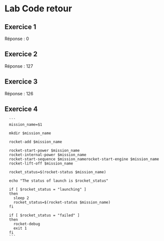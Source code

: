 # Lab Code retour

## Exercice 1

Réponse : 0

## Exercice 2

Réponse : 127

## Exercice 3

Réponse : 126
	  
## Exercice 4

      ```
      mission_name=$1

      mkdir $mission_name
      
      rocket-add $mission_name
      
      rocket-start-power $mission_name
      rocket-internal-power $mission_name
      rocket-start-sequence $mission_namerocket-start-engine $mission_name
      rocket-lift-off $mission_name
      
      rocket_status=$(rocket-status $mission_name)
      
      echo "The status of launch is $rocket_status"
      
      if [ $rocket_status = "launching" ]
      then
        sleep 2
        rocket_status=$(rocket-status $mission_name)
      fi
      
      if [ $rocket_status = "failed" ]
      then
        rocket-debug
        exit 1
      fi
      ```